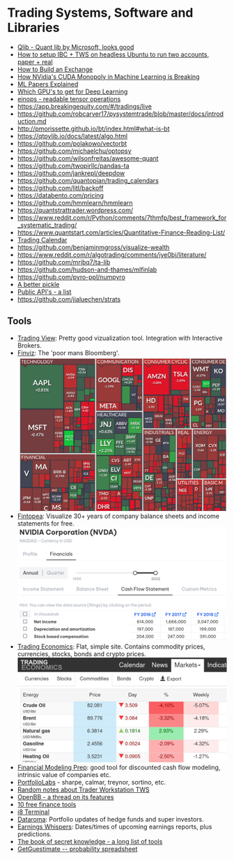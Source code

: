 # Trading Systems, Software and Libraries

* [Qlib - Quant lib by Microsoft, looks good](https://github.com/microsoft/qlib)
* [How to setup IBC + TWS on headless Ubuntu to run two accounts, paper + real](https://dimon.ca/how-to-setup-ibc-and-tws-on-headless-ubuntu-in-10-minutes/)
* [How to Build an Exchange](https://www.janestreet.com/tech-talks/building-an-exchange/)
* [How NVidia's CUDA Monopoly in Machine Learning is Breaking](https://www.semianalysis.com/p/nvidiaopenaitritonpytorch)
* [ML Papers Explained](https://github.com/dair-ai/ML-Papers-Explained)
* [Which GPU's to get for Deep Learning](https://timdettmers.com/2023/01/16/which-gpu-for-deep-learning/)
* [einops - readable tensor operations](https://einops.rocks/)
* https://app.breakingequity.com/#/tradings/live
* https://github.com/robcarver17/pysystemtrade/blob/master/docs/introduction.md
* http://pmorissette.github.io/bt/index.html#what-is-bt
* https://qtpylib.io/docs/latest/algo.html
* https://github.com/polakowo/vectorbt
* https://github.com/michaelchu/optopsy
* https://github.com/wilsonfreitas/awesome-quant
* https://github.com/twopirllc/pandas-ta
* https://github.com/jankrepl/deepdow
* https://github.com/quantopian/trading_calendars
* https://github.com/litl/backoff
* https://databento.com/pricing
* https://github.com/hmmlearn/hmmlearn
* https://quantstrattrader.wordpress.com/
* https://www.reddit.com/r/Python/comments/7thmfp/best_framework_for_systematic_trading/
* https://www.quantstart.com/articles/Quantitative-Finance-Reading-List/
* [Trading Calendar](https://github.com/Emsu/prophet/blob/master/prophet/utils/tradingcalendar.py)
* https://github.com/benjaminmgross/visualize-wealth
* https://www.reddit.com/r/algotrading/comments/jye0bj/literature/
* https://github.com/mrjbq7/ta-lib
* https://github.com/hudson-and-thames/mlfinlab
* https://github.com/pyro-ppl/numpyro
* [A better pickle](https://github.com/uqfoundation/dill)
* [Public API's - a list](https://github.com/public-apis/public-apis)
* https://github.com/jialuechen/strats

## Tools

* [Trading View](https://www.tradingview.com/symbols/TVC-NDQ/): Pretty good vizualization tool. Integration with Interactive Brokers.
* [Finviz](https://finviz.com/): The 'poor mans Bloomberg'.
    ![](../2022-11-17-10-47-41.png)
* [Fintopea](https://www.fintopea.com/quote/AAPL/income-statement): Visualize 30+ years of company balance sheets and income statements for free.
    ![](../2022-11-17-10-50-29.png)
* [Trading Economics](https://tradingeconomics.com/): Flat, simple site. Contains commodity prices, currencies, stocks, bonds and crypto prices.
  ![](../2022-11-17-11-00-09.png)
* [Financial Modeling Prep](https://site.financialmodelingprep.com/financial-statements/META): good tool for discounted cash flow modeling, intrinsic value of companies etc.
* [PortfolioLabs](https://portfolioslab.com/tools) - sharpe, calmar, treynor, sortino, etc.
* [Random notes about Trader Workstation TWS](https://dimon.ca/dmitrys-tws-api-faq/)
* [OpenBB - a thread on its features](https://mobile.twitter.com/theBuoyantMan/status/1558792415263088641)
* [10 free finance tools](https://mobile.twitter.com/gurgavin/status/1560748089635651584)
* [i8 Terminal](https://github.com/investoreight/i8-terminal)
* [Dataroma](https://www.dataroma.com/m/home.php): Portfolio updates of hedge funds and super investors.
* [Earnings Whispers](https://earningswhispers.com/): Dates/times of upcoming earnings reports, plus predictions.
* [The book of secret knowledge - a long list of tools](https://github.com/trimstray/the-book-of-secret-knowledge)
* [GetGuestimate -- probability spreadsheet](https://www.getguesstimate.com/)